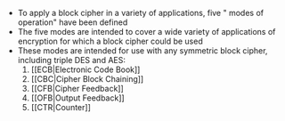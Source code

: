 - To apply a block cipher in a variety of applications, five " modes of operation" have been defined
- The five modes are intended to cover a wide variety of applications of encryption for which a block cipher could be used
- These modes are intended for use with any symmetric block cipher, including triple DES and AES:
	1. [[ECB|Electronic Code Book]]
	2. [[CBC|Cipher Block Chaining]]
	3. [[CFB|Cipher Feedback]]
	4. [[OFB|Output Feedback]]
	5. [[CTR|Counter]]
